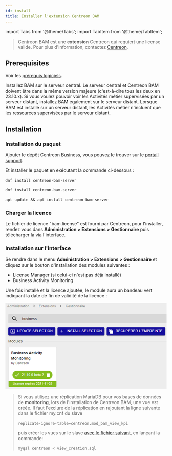 ```yaml
---
id: install
title: Installer l'extension Centreon BAM
---
```


import Tabs from '@theme/Tabs';
import TabItem from '@theme/TabItem';

> Centreon BAM est une **extension** Centreon qui requiert une license
> valide. Pour plus d'information, contactez
> [Centreon](mailto:sales@centreon.com).

## Prerequisites

Voir les [prérequis logiciels](../installation/prerequisites.md#logiciels).

Installez BAM sur le serveur central.
Le serveur central et Centreon BAM doivent être dans la même version majeure (c'est-à-dire tous les deux en 23.10.x).
Si vous voulez pouvoir voir les Activités métier supervisées par un serveur distant, installez BAM également sur le serveur distant. Lorsque BAM est installé sur un serveur distant, les Activités métier n'incluent que les ressources supervisées par le serveur distant.

## Installation

### Installation du paquet

Ajouter le dépôt Centreon Business, vous pouvez le trouver sur le 
[portail support](https://support.centreon.com/hc/fr/categories/10341239833105-D%C3%A9p%C3%B4ts).

Et installer le paquet en exécutant la commande ci-dessous :

<Tabs groupId="sync">
<TabItem value="Alma / RHEL / Oracle Linux 8" label="Alma / RHEL / Oracle Linux 8">

``` shell
dnf install centreon-bam-server
```

</TabItem>
<TabItem value="Alma / RHEL / Oracle Linux 9" label="Alma / RHEL / Oracle Linux 9">

``` shell
dnf install centreon-bam-server
```

</TabItem>
<TabItem value="Debian 11 & 12" label="Debian 11 & 12">

```shell
apt update && apt install centreon-bam-server
```

</TabItem>

</Tabs>

### Charger la licence

Le fichier de licence "bam.license" est fourni par Centreon, pour
l'installer, rendez vous dans **Administration > Extensions > Gestionnaire** puis
télécharger la via l'interface.

### Installation sur l'interface

Se rendre dans le menu **Administration > Extensions > Gestionnaire** et cliquez
sur le bouton d'installation des modules suivantes :

- License Manager (si celui-ci n'est pas déjà installé)
- Business Activity Monitoring

Une fois installé et la licence ajoutée, le module aura un bandeau vert
indiquant la date de fin de validité de la licence :

![image](../assets/service-mapping/installation/install-web-step-2.png)

> Si vous utilisez une réplication MariaDB pour vos bases de données de
> **monitoring**, lors de l'installation de Centreon BAM, une vue est
> créée. Il faut l'exclure de la réplication en rajoutant la ligne
> suivante dans le fichier my.cnf du slave
>
> ``` text
> replicate-ignore-table=centreon.mod_bam_view_kpi
> ```
>
> puis créer les vues sur le slave [avec le fichier suivant](view_creation.sql), en lançant la commande:
>
> ``` shell
> myqsl centreon < view_creation.sql
> ```
